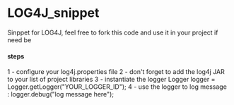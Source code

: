 # LOG4J_snippet

Sinppet for LOG4J, feel free to fork this code and use it in your project if need be

#### steps
   1 - configure your log4j.properties file
   2 - don't forget to add the log4j JAR to your list of project libraries
   3 - instantiate the logger Logger logger = Logger.getLogger("YOUR_LOGGER_ID");
   4 - use the logger to log message : logger.debug("log message here");
   
